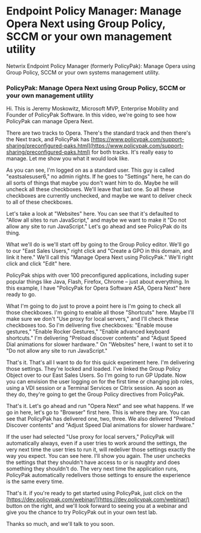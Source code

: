 # Endpoint Policy Manager: Manage Opera Next using Group Policy, SCCM or your own management utility

Netwrix Endpoint Policy Manager (formerly PolicyPak): Manage Opera using Group Policy, SCCM or your
own systems management utility.

### PolicyPak: Manage Opera Next using Group Policy, SCCM or your own management utility

Hi. This is Jeremy Moskowitz, Microsoft MVP, Enterprise Mobility and Founder of PolicyPak Software.
In this video, we're going to see how PolicyPak can manage Opera Next.

There are two tracks to Opera. There's the standard track and then there's the Next track, and
PolicyPak has
[https://www.policypak.com/support-sharing/preconfigured-paks.html](https://www.policypak.com/support-sharing/preconfigured-paks.html)
for both tracks. It's really easy to manage. Let me show you what it would look like.

As you can see, I'm logged on as a standard user. This guy is called "eastsalesuser6," no admin
rights. If he goes to "Settings" here, he can do all sorts of things that maybe you don't want him
to do. Maybe he will uncheck all these checkboxes. We'll leave that last one. So all these
checkboxes are currently unchecked, and maybe we want to deliver check to all of these checkboxes.

Let's take a look at "Websites" here. You can see that it's defaulted to "Allow all sites to run
JavaScript," and maybe we want to make it "Do not allow any site to run JavaScript." Let's go ahead
and see PolicyPak do its thing.

What we'll do is we'll start off by going to the Group Policy editor. We'll go to our "East Sales
Users," right click and "Create a GPO in this domain, and link it here." We'll call this "Manage
Opera Next using PolicyPak." We'll right click and click "Edit" here.

PolicyPak ships with over 100 preconfigured applications, including super popular things like Java,
Flash, Firefox, Chrome – just about everything. In this example, I have "PolicyPak for Opera
Software ASA, Opera Next" here ready to go.

What I'm going to do just to prove a point here is I'm going to check all those checkboxes. I'm
going to enable all those "Shortcuts" here. Maybe I'll make sure we don't "Use proxy for local
servers," and I'll check these checkboxes too. So I'm delivering five checkboxes: "Enable mouse
gestures," "Enable Rocker Gestures," "Enable advanced keyboard shortcuts." I'm delivering "Preload
discover contents" and "Adjust Speed Dial animations for slower hardware." On "Websites" here, I
want to set it to "Do not allow any site to run JavaScript."

That's it. That's all I want to do for this quick experiment here. I'm delivering those settings.
They're locked and loaded. I've linked the Group Policy Object over to our East Sales Users. So I'm
going to run GP Update. Now you can envision the user logging on for the first time or changing job
roles, using a VDI session or a Terminal Services or Citrix session. As soon as they do, they're
going to get the Group Policy directives from PolicyPak.

That's it. Let's go ahead and run "Opera Next" and see what happens. If we go in here, let's go to
"Browser" first here. This is where they are. You can see that PolicyPak has delivered one, two,
three. We also delivered "Preload Discover contents" and "Adjust Speed Dial animations for slower
hardware."

If the user had selected "Use proxy for local servers," PolicyPak will automatically always, even if
a user tries to work around the settings, the very next time the user tries to run it, will
redeliver those settings exactly the way you expect. You can see here. I'll show you again. The user
unchecks the settings that they shouldn't have access to or is naughty and does something they
shouldn't do. The very next time the application runs, PolicyPak automatically redelivers those
settings to ensure the experience is the same every time.

That's it. if you're ready to get started using PolicyPak, just click on the
[https://dev.policypak.com/webinar/](https://dev.policypak.com/webinar/) button on the right, and
we'll look forward to seeing you at a webinar and give you the chance to try PolicyPak out in your
own test lab.

Thanks so much, and we'll talk to you soon.
